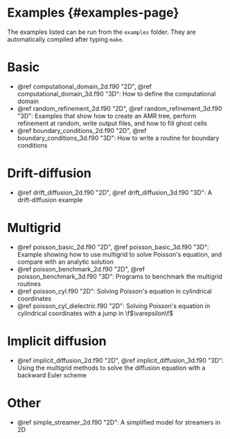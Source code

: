 # Examples {#examples-page}

The examples listed can be run from the `examples` folder. They are
automatically compiled after typing `make`.

# Basic

* @ref computational_domain_2d.f90 "2D", @ref computational_domain_3d.f90 "3D":
  How to define the computational domain
* @ref random_refinement_2d.f90 "2D", @ref random_refinement_3d.f90 "3D": Examples
  that show how to create an AMR tree, perform refinement at random, write
  output files, and how to fill ghost cells
* @ref boundary_conditions_2d.f90 "2D", @ref boundary_conditions_3d.f90 "3D":
  How to write a routine for boundary conditions

# Drift-diffusion

* @ref drift_diffusion_2d.f90 "2D", @ref drift_diffusion_3d.f90 "3D": A
  drift-diffusion example

# Multigrid

* @ref poisson_basic_2d.f90 "2D", @ref poisson_basic_3d.f90 "3D": Example showing how to use multigrid to solve Poisson's equation, and compare with an analytic solution
* @ref poisson_benchmark_2d.f90 "2D", @ref poisson_benchmark_3d.f90 "3D":
  Programs to benchmark the multigrid routines
* @ref poisson_cyl.f90 "2D": Solving Poisson's equation in cylindrical coordinates
* @ref poisson_cyl_dielectric.f90 "2D": Solving Poisson's equation in
  cylindrical coordinates with a jump in \f$\varepsilon\f$

# Implicit diffusion

* @ref implicit_diffusion_2d.f90 "2D", @ref implicit_diffusion_3d.f90 "3D": Using
  the multigrid methods to solve the diffusion equation with a backward Euler
  scheme

# Other

* @ref simple_streamer_2d.f90 "2D": A simplified model for streamers in 2D

